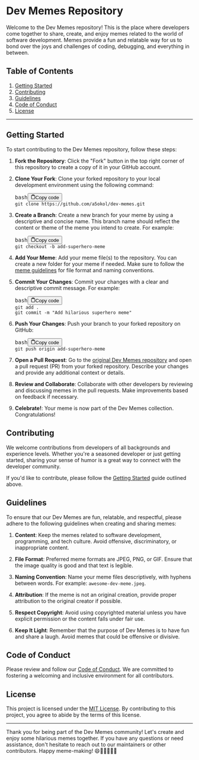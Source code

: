 <div class="markdown prose w-full break-words dark:prose-invert dark"><h1>Dev Memes Repository</h1><p>Welcome to the Dev Memes repository! This is the place where developers come together to share, create, and enjoy memes related to the world of software development. Memes provide a fun and relatable way for us to bond over the joys and challenges of coding, debugging, and everything in between.</p><h2>Table of Contents</h2><ol><li><a href="#getting-started" target="_new">Getting Started</a></li><li><a href="#contributing" target="_new">Contributing</a></li><li><a href="#guidelines" target="_new">Guidelines</a></li><li><a href="#code-of-conduct" target="_new">Code of Conduct</a></li><li><a href="#license" target="_new">License</a></li></ol><hr><h2>Getting Started</h2><p>To start contributing to the Dev Memes repository, follow these steps:</p><ol><li><p><strong>Fork the Repository</strong>: Click the "Fork" button in the top right corner of this repository to create a copy of it in your GitHub account.</p></li><li><p><strong>Clone Your Fork</strong>: Clone your forked repository to your local development environment using the following command:</p><pre><div class="bg-black rounded-md mb-4"><div class="flex items-center relative text-gray-200 bg-gray-800 px-4 py-2 text-xs font-sans justify-between rounded-t-md"><span>bash</span><button class="flex ml-auto gap-2"><svg stroke="currentColor" fill="none" stroke-width="2" viewBox="0 0 24 24" stroke-linecap="round" stroke-linejoin="round" class="h-4 w-4" height="1em" width="1em" xmlns="http://www.w3.org/2000/svg"><path d="M16 4h2a2 2 0 0 1 2 2v14a2 2 0 0 1-2 2H6a2 2 0 0 1-2-2V6a2 2 0 0 1 2-2h2"></path><rect x="8" y="2" width="8" height="4" rx="1" ry="1"></rect></svg>Copy code</button></div><div class="p-4 overflow-y-auto"><code class="!whitespace-pre hljs language-bash">git <span class="hljs-built_in">clone</span> https://github.com/a5okol/dev-memes.git
</code></div></div></pre></li><li><p><strong>Create a Branch</strong>: Create a new branch for your meme by using a descriptive and concise name. This branch name should reflect the content or theme of the meme you intend to create. For example:</p><pre><div class="bg-black rounded-md mb-4"><div class="flex items-center relative text-gray-200 bg-gray-800 px-4 py-2 text-xs font-sans justify-between rounded-t-md"><span>bash</span><button class="flex ml-auto gap-2"><svg stroke="currentColor" fill="none" stroke-width="2" viewBox="0 0 24 24" stroke-linecap="round" stroke-linejoin="round" class="h-4 w-4" height="1em" width="1em" xmlns="http://www.w3.org/2000/svg"><path d="M16 4h2a2 2 0 0 1 2 2v14a2 2 0 0 1-2 2H6a2 2 0 0 1-2-2V6a2 2 0 0 1 2-2h2"></path><rect x="8" y="2" width="8" height="4" rx="1" ry="1"></rect></svg>Copy code</button></div><div class="p-4 overflow-y-auto"><code class="!whitespace-pre hljs language-bash">git checkout -b add-superhero-meme
</code></div></div></pre></li><li><p><strong>Add Your Meme</strong>: Add your meme file(s) to the repository. You can create a new folder for your meme if needed. Make sure to follow the <a href="#guidelines" target="_new">meme guidelines</a> for file format and naming conventions.</p></li><li><p><strong>Commit Your Changes</strong>: Commit your changes with a clear and descriptive commit message. For example:</p><pre><div class="bg-black rounded-md mb-4"><div class="flex items-center relative text-gray-200 bg-gray-800 px-4 py-2 text-xs font-sans justify-between rounded-t-md"><span>bash</span><button class="flex ml-auto gap-2"><svg stroke="currentColor" fill="none" stroke-width="2" viewBox="0 0 24 24" stroke-linecap="round" stroke-linejoin="round" class="h-4 w-4" height="1em" width="1em" xmlns="http://www.w3.org/2000/svg"><path d="M16 4h2a2 2 0 0 1 2 2v14a2 2 0 0 1-2 2H6a2 2 0 0 1-2-2V6a2 2 0 0 1 2-2h2"></path><rect x="8" y="2" width="8" height="4" rx="1" ry="1"></rect></svg>Copy code</button></div><div class="p-4 overflow-y-auto"><code class="!whitespace-pre hljs language-bash">git add .
git commit -m <span class="hljs-string">"Add hilarious superhero meme"</span>
</code></div></div></pre></li><li><p><strong>Push Your Changes</strong>: Push your branch to your forked repository on GitHub:</p><pre><div class="bg-black rounded-md mb-4"><div class="flex items-center relative text-gray-200 bg-gray-800 px-4 py-2 text-xs font-sans justify-between rounded-t-md"><span>bash</span><button class="flex ml-auto gap-2"><svg stroke="currentColor" fill="none" stroke-width="2" viewBox="0 0 24 24" stroke-linecap="round" stroke-linejoin="round" class="h-4 w-4" height="1em" width="1em" xmlns="http://www.w3.org/2000/svg"><path d="M16 4h2a2 2 0 0 1 2 2v14a2 2 0 0 1-2 2H6a2 2 0 0 1-2-2V6a2 2 0 0 1 2-2h2"></path><rect x="8" y="2" width="8" height="4" rx="1" ry="1"></rect></svg>Copy code</button></div><div class="p-4 overflow-y-auto"><code class="!whitespace-pre hljs language-bash">git push origin add-superhero-meme
</code></div></div></pre></li><li><p><strong>Open a Pull Request</strong>: Go to the <a href="https://github.com/devmemes/dev-memes" target="_new">original Dev Memes repository</a> and open a pull request (PR) from your forked repository. Describe your changes and provide any additional context or details.</p></li><li><p><strong>Review and Collaborate</strong>: Collaborate with other developers by reviewing and discussing memes in the pull requests. Make improvements based on feedback if necessary.</p></li><li><p><strong>Celebrate!</strong>: Your meme is now part of the Dev Memes collection. Congratulations!</p></li></ol><h2>Contributing</h2><p>We welcome contributions from developers of all backgrounds and experience levels. Whether you're a seasoned developer or just getting started, sharing your sense of humor is a great way to connect with the developer community.</p><p>If you'd like to contribute, please follow the <a href="#getting-started" target="_new">Getting Started</a> guide outlined above.</p><h2>Guidelines</h2><p>To ensure that our Dev Memes are fun, relatable, and respectful, please adhere to the following guidelines when creating and sharing memes:</p><ol><li><p><strong>Content</strong>: Keep the memes related to software development, programming, and tech culture. Avoid offensive, discriminatory, or inappropriate content.</p></li><li><p><strong>File Format</strong>: Preferred meme formats are JPEG, PNG, or GIF. Ensure that the image quality is good and that text is legible.</p></li><li><p><strong>Naming Convention</strong>: Name your meme files descriptively, with hyphens between words. For example: <code>awesome-dev-meme.jpeg</code>.</p></li><li><p><strong>Attribution</strong>: If the meme is not an original creation, provide proper attribution to the original creator if possible.</p></li><li><p><strong>Respect Copyright</strong>: Avoid using copyrighted material unless you have explicit permission or the content falls under fair use.</p></li><li><p><strong>Keep It Light</strong>: Remember that the purpose of Dev Memes is to have fun and share a laugh. Avoid memes that could be offensive or divisive.</p></li></ol><h2>Code of Conduct</h2><p>Please review and follow our <a href="CODE_OF_CONDUCT.md" target="_new">Code of Conduct</a>. We are committed to fostering a welcoming and inclusive environment for all contributors.</p><h2>License</h2><p>This project is licensed under the <a href="LICENSE" target="_new">MIT License</a>. By contributing to this project, you agree to abide by the terms of this license.</p><hr><p>Thank you for being part of the Dev Memes community! Let's create and enjoy some hilarious memes together. If you have any questions or need assistance, don't hesitate to reach out to our maintainers or other contributors. Happy meme-making! 😄👩&zwj;💻👨&zwj;💻🎉</p></div>
